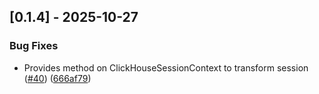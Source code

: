 ## [0.1.4] - 2025-10-27

### Bug Fixes

- Provides method on ClickHouseSessionContext to transform session ([#40](https://github.com/georgeleepatterson/clickhouse-datafusion/issues/40)) ([666af79](https://github.com/georgeleepatterson/clickhouse-datafusion/commit/666af799cc34d5fabc6a2c54381425371270d1b5))


